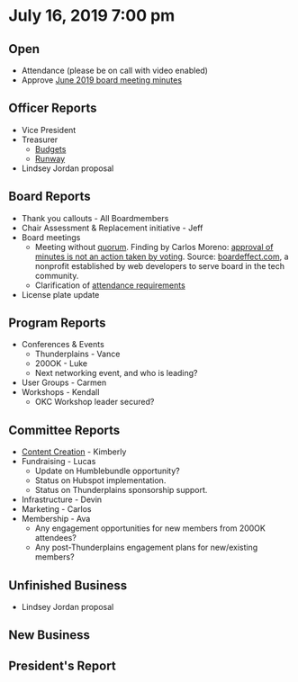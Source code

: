 # July 16, 2019 7:00 pm

## Open
* Attendance (please be on call with video enabled)
* Approve [June 2019 board meeting minutes](https://github.com/techlahoma/board_meetings/blob/master/2019/06_june_minutes.md)

## Officer Reports
* Vice President
* Treasurer
    - [Budgets](https://docs.google.com/spreadsheets/d/1tw-q8jl-9VMMZ2OmxKM6sCq0A82pPU8yLPMsnaI-DGE/edit?usp=sharing)
    - [Runway](https://docs.google.com/spreadsheets/d/1BdSo4lCJLIDFu0a3EfQ3AWu2wgmotYP-qIzIDC4PXsk/edit?usp=sharing)
* Lindsey Jordan proposal

## Board Reports
* Thank you callouts - All Boardmembers
* Chair Assessment & Replacement initiative - Jeff
* Board meetings 
  * Meeting without [quorum](https://github.com/techlahoma/legal/blob/master/bylaws/bylaws.md#meetings-of-the-board-of-directors). Finding by Carlos Moreno: [approval of minutes is not an action taken by voting](https://docs.google.com/document/d/1oOaorIR1-AnBxtuG8VKLRpuhShWN0Wwceke9dgiugUk/edit?usp=sharing). Source: [boardeffect.com](http://boardeffect.com), a nonprofit established by web developers to serve board in the tech community.
  * Clarification of [attendance requirements](https://github.com/techlahoma/legal/blob/master/bylaws/Exhibit_B_Direct_Qual.md#qualifications)
* License plate update

## Program Reports
* Conferences & Events 
  * Thunderplains - Vance
  * 200OK - Luke
  * Next networking event, and who is leading?
* User Groups - Carmen
* Workshops - Kendall
  * OKC Workshop leader secured?

## Committee Reports
* [Content Creation](https://github.com/techlahoma/board_meetings/blob/master/2019/attachments/07_content_creation.md) - Kimberly
* Fundraising - Lucas 
  * Update on Humblebundle opportunity?
  * Status on Hubspot implementation.
  * Status on Thunderplains sponsorship support.
* Infrastructure - Devin
* Marketing - Carlos
* Membership - Ava
  * Any engagement opportunities for new members from 200OK attendees?
  * Any post-Thunderplains engagement plans for new/existing members?

## Unfinished Business
* Lindsey Jordan proposal

## New Business

## President's Report 

